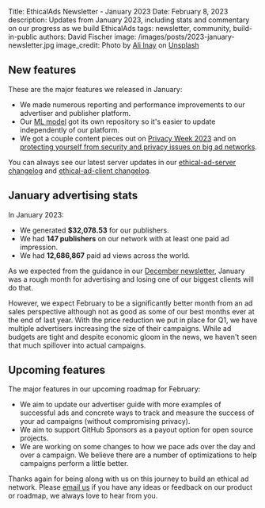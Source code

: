 Title: EthicalAds Newsletter - January 2023
Date: February 8, 2023
description: Updates from January 2023, including stats and commentary on our progress as we build EthicalAds
tags: newsletter, community, build-in-public
authors: David Fischer
image: /images/posts/2023-january-newsletter.jpg
image_credit: <span>Photo by <a href="https://unsplash.com/fr/@inayali?utm_source=unsplash&utm_medium=referral&utm_content=creditCopyText">Ali Inay</a> on <a href="https://unsplash.com/photos/yNaGxHqjOuw?utm_source=unsplash&utm_medium=referral&utm_content=creditCopyText">Unsplash</a></span>



## New features

These are the major features we released in January:

* We made numerous reporting and performance improvements
  to our advertiser and publisher platform.
* Our [ML model](https://github.com/readthedocs/ethicalads-model) got its own repository
  so it's easier to update independently of our platform.
* We got a couple content pieces out on [Privacy Week 2023]({filename}../posts/2023-data-privacy-week.md)
  and on [protecting yourself from security and privacy issues on big ad networks](#).

<!-- IMPORTANT: Update with link when we merge the ad blocker post -->


You can always see our latest server updates in our [ethical-ad-server changelog](https://ethical-ad-server.readthedocs.io/en/latest/developer/changelog.html) and [ethical-ad-client changelog](https://ethical-ad-client.readthedocs.io/en/latest/changelog.html).


## January advertising stats

[comment]: https://server.ethicalads.io/publisher/all/report/?start_date=2023-01-01&end_date=2023-01-31&campaign_type=paid&revenue_share_percentage=All+shares&sort=name

In January 2023:

* We generated **$32,078.53** for our publishers.
* We had **147 publishers** on our network with at least one paid ad impression.
* We had **12,686,867** paid ad views across the world.

As we expected from the guidance in our [December newsletter]({filename}../posts/newsletter-december-2022.md),
January was a rough month for advertising and losing one of our biggest clients will do that.

However, we expect February to be a significantly better month from an ad sales perspective
although not as good as some of our best months ever at the end of last year.
With the price reduction we put in place for Q1, we have multiple advertisers
increasing the size of their campaigns.
While ad budgets are tight and despite economic gloom in the news,
we haven't seen that much spillover into actual campaigns.


## Upcoming features

The major features in our upcoming roadmap for February:

* We aim to update our advertiser guide with more examples of successful ads
  and concrete ways to track and measure the success of your ad campaigns
  (without compromising privacy).
* We aim to support GitHub Sponsors as a payout option for open source projects.
* We are working on some changes to how we pace ads over the day and over a campaign.
  We believe there are a number of optimizations to help campaigns perform a little better.

Thanks again for being along with us on this journey to build an ethical ad network.
Please [email us](mailto:ads@ethicalads.io) if you have any ideas or feedback on our product or roadmap,
we always love to hear from you.
